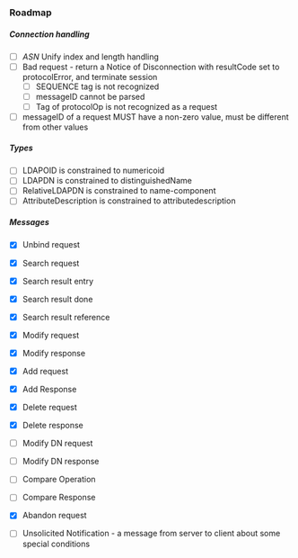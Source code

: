 ### Roadmap

##### Connection handling

- [ ] *ASN* Unify index and length handling
- [ ] Bad request - return a Notice of Disconnection with resultCode set to protocolError, and terminate session
  - [ ] SEQUENCE tag is not recognized
  - [ ] messageID cannot be parsed
  - [ ] Tag of protocolOp is not recognized as a request
- [ ] messageID of a request MUST have a non-zero value, must be different from other values

##### Types

- [ ] LDAPOID is constrained to numericoid
- [ ] LDAPDN is constrained to distinguishedName
- [ ] RelativeLDAPDN is constrained to name-component
- [ ] AttributeDescription is constrained to attributedescription

##### Messages

- [x] Unbind request

- [x] Search request
- [x] Search result entry
- [x] Search result done
- [x] Search result reference

- [x] Modify request
- [x] Modify response

- [x] Add request
- [x] Add Response

- [x] Delete request
- [x] Delete response

- [ ] Modify DN request
- [ ] Modify DN response

- [ ] Compare Operation
- [ ] Compare Response

- [x] Abandon request

- [ ] Unsolicited Notification - a message from server to client about some special conditions
